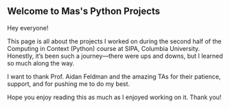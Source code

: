 ## Welcome to Mas's Python Projects

Hey everyone!

This page is all about the projects I worked on during the second half of the Computing in Context (Python) course at SIPA, Columbia University. Honestly, it’s been such a journey—there were ups and downs, but I learned so much along the way.

I want to thank Prof. Aidan Feldman and the amazing TAs for their patience, support, and for pushing me to do my best.

Hope you enjoy reading this as much as I enjoyed working on it. Thank you!
